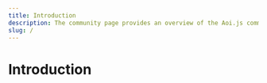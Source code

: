 ```yaml
---
title: Introduction
description: The community page provides an overview of the Aoi.js community and its various resources.
slug: /
---
```


# Introduction